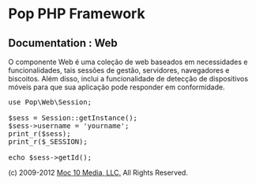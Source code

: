 Pop PHP Framework
=================

Documentation : Web
-------------------

O componente Web é uma coleção de web baseados em necessidades e funcionalidades, tais sessões de gestão, servidores, navegadores e biscoitos. Além disso, inclui a funcionalidade de detecção de dispositivos móveis para que sua aplicação pode responder em conformidade.

<pre>
use Pop\Web\Session;

$sess = Session::getInstance();
$sess->username = 'yourname';
print_r($sess);
print_r($_SESSION);

echo $sess->getId();
</pre>

(c) 2009-2012 [Moc 10 Media, LLC.](http://www.moc10media.com) All Rights Reserved.

